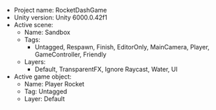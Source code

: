 <!-- UNITY CODE ASSIST INSTRUCTIONS START -->
- Project name: RocketDashGame
- Unity version: Unity 6000.0.42f1
- Active scene:
  - Name: Sandbox
  - Tags:
    - Untagged, Respawn, Finish, EditorOnly, MainCamera, Player, GameController, Friendly
  - Layers:
    - Default, TransparentFX, Ignore Raycast, Water, UI
- Active game object:
  - Name: Player Rocket
  - Tag: Untagged
  - Layer: Default
<!-- UNITY CODE ASSIST INSTRUCTIONS END -->